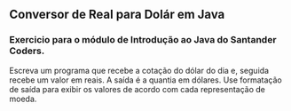 ## Conversor de Real para Dolár em Java
### Exercicio para o módulo de Introdução ao Java do Santander Coders.
Escreva um programa que recebe a cotação do dólar do dia e, seguida recebe um valor em reais. 
A saída é a quantia em dólares. Use formatação de saída para exibir os valores de acordo com cada representação de moeda.
